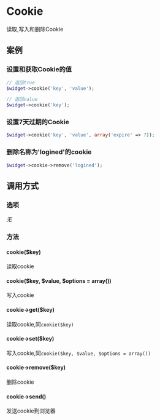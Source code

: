 Cookie
======

读取,写入和删除Cookie

案例
----

### 设置和获取Cookie的值
```php
// 返回true
$widget->cookie('key', 'value');

// 返回value
$widget->cookie('key');
```

### 设置7天过期的Cookie
```php
$widget->cookie('key', 'value', array('expire' => 7));
```

### 删除名称为'logined'的cookie
```php
$widget->cookie->remove('logined');
```

调用方式
-------

### 选项

*无*

### 方法

#### cookie($key)
读取cookie

#### cookie($key, $value, $options = array())
写入cookie

#### cookie->get($key)
读取cookie,同`cookie($key)`

#### cookie->set($key)
写入cookie,同`cookie($key, $value, $options = array())`

#### cookie->remove($key)
删除cookie

#### cookie->send()
发送cookie到浏览器
